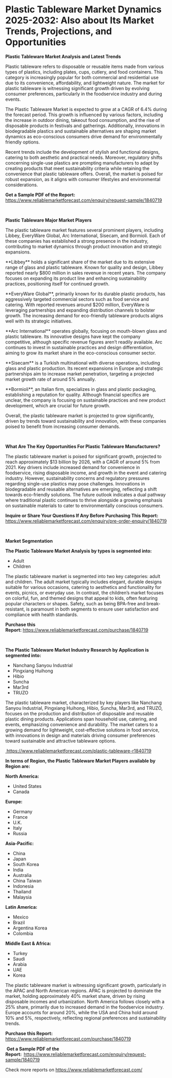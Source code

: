 <p><h1>Plastic Tableware Market Dynamics 2025-2032: Also about Its Market Trends, Projections, and Opportunities</h1></p><p><strong>Plastic Tableware Market Analysis and Latest Trends</strong></p>
<p><p>Plastic tableware refers to disposable or reusable items made from various types of plastics, including plates, cups, cutlery, and food containers. This category is increasingly popular for both commercial and residential use due to its convenience, affordability, and lightweight nature. The market for plastic tableware is witnessing significant growth driven by evolving consumer preferences, particularly in the foodservice industry and during events.</p><p>The Plastic Tableware Market is expected to grow at a CAGR of 6.4% during the forecast period. This growth is influenced by various factors, including the increase in outdoor dining, takeout food consumption, and the rise of disposable products in festivals and gatherings. Additionally, innovations in biodegradable plastics and sustainable alternatives are shaping market dynamics as eco-conscious consumers drive demand for environmentally friendly options. </p><p>Recent trends include the development of stylish and functional designs, catering to both aesthetic and practical needs. Moreover, regulatory shifts concerning single-use plastics are prompting manufacturers to adapt by creating products that meet sustainability criteria while retaining the convenience that plastic tableware offers. Overall, the market is poised for robust expansion, as it aligns with consumer lifestyles and environmental considerations.</p></p>
<p><strong>Get a Sample PDF of the Report:&nbsp;</strong> <a href="https://www.reliablemarketforecast.com/enquiry/request-sample/1840719?utm_campaign=3099&utm_medium=2&utm_source=Github&utm_content=ia&utm_term=31032025&utm_id=plastic-tableware">https://www.reliablemarketforecast.com/enquiry/request-sample/1840719</a></p>
<p>&nbsp;</p>
<p><strong>Plastic Tableware Major Market Players</strong></p>
<p><p>The plastic tableware market features several prominent players, including Libbey, EveryWare Global, Arc International, Sisecam, and Bormioli. Each of these companies has established a strong presence in the industry, contributing to market dynamics through product innovation and strategic expansions.</p><p>**Libbey** holds a significant share of the market due to its extensive range of glass and plastic tableware. Known for quality and design, Libbey reported nearly $800 million in sales revenue in recent years. The company focuses on expanding its product line and enhancing sustainability practices, positioning itself for continued growth.</p><p>**EveryWare Global**, primarily known for its durable plastic products, has aggressively targeted commercial sectors such as food service and catering. With reported revenues around $200 million, EveryWare is leveraging partnerships and expanding distribution channels to bolster growth. The increasing demand for eco-friendly tableware products aligns well with its strategic initiatives.</p><p>**Arc International** operates globally, focusing on mouth-blown glass and plastic tableware. Its innovative designs have kept the company competitive, although specific revenue figures aren’t readily available. Arc continues to invest in sustainable practices and design differentiation, aiming to grow its market share in the eco-conscious consumer sector.</p><p>**Sisecam** is a Turkish multinational with diverse operations, including glass and plastic production. Its recent expansions in Europe and strategic partnerships aim to increase market penetration, targeting a projected market growth rate of around 5% annually.</p><p>**Bormioli**, an Italian firm, specializes in glass and plastic packaging, establishing a reputation for quality. Although financial specifics are unclear, the company is focusing on sustainable practices and new product development, which are crucial for future growth.</p><p>Overall, the plastic tableware market is projected to grow significantly, driven by trends toward sustainability and innovation, with these companies poised to benefit from increasing consumer demands.</p></p>
<p>&nbsp;</p>
<p><strong>What Are The Key Opportunities For Plastic Tableware Manufacturers?</strong></p>
<p><p>The plastic tableware market is poised for significant growth, projected to reach approximately $13 billion by 2026, with a CAGR of around 5% from 2021. Key drivers include increased demand for convenience in foodservice, rising disposable income, and growth in the event and catering industry. However, sustainability concerns and regulatory pressures regarding single-use plastics may pose challenges. Innovations in biodegradable and reusable alternatives are emerging, reflecting a shift towards eco-friendly solutions. The future outlook indicates a dual pathway where traditional plastic continues to thrive alongside a growing emphasis on sustainable materials to cater to environmentally conscious consumers.</p></p>
<p><strong>Inquire or Share Your Questions If Any Before Purchasing This Report:</strong> <a href="https://www.reliablemarketforecast.com/enquiry/pre-order-enquiry/1840719?utm_campaign=3099&utm_medium=2&utm_source=Github&utm_content=ia&utm_term=31032025&utm_id=plastic-tableware">https://www.reliablemarketforecast.com/enquiry/pre-order-enquiry/1840719</a></p>
<p>&nbsp;</p>
<p><strong>Market Segmentation</strong></p>
<p><strong>The Plastic Tableware Market Analysis by types is segmented into:</strong></p>
<p><ul><li>Adult</li><li>Children</li></ul></p>
<p><p>The plastic tableware market is segmented into two key categories: adult and children. The adult market typically includes elegant, durable designs suitable for various occasions, catering to aesthetics and functionality for events, picnics, or everyday use. In contrast, the children’s market focuses on colorful, fun, and themed designs that appeal to kids, often featuring popular characters or shapes. Safety, such as being BPA-free and break-resistant, is paramount in both segments to ensure user satisfaction and compliance with health standards.</p></p>
<p><strong>Purchase this Report:&nbsp;</strong><a href="https://www.reliablemarketforecast.com/purchase/1840719?utm_campaign=3099&utm_medium=2&utm_source=Github&utm_content=ia&utm_term=31032025&utm_id=plastic-tableware">https://www.reliablemarketforecast.com/purchase/1840719</a></p>
<p>&nbsp;</p>
<p><strong>The Plastic Tableware Market Industry Research by Application is segmented into:</strong></p>
<p><ul><li>Nanchang Sanyou Industrial</li><li>Pingxiang Huihong</li><li>Hibio</li><li>Suncha</li><li>Mar3rd</li><li>TRUZO</li></ul></p>
<p><p>The plastic tableware market, characterized by key players like Nanchang Sanyou Industrial, Pingxiang Huihong, Hibio, Suncha, Mar3rd, and TRUZO, focuses on the production and distribution of disposable and reusable plastic dining products. Applications span household use, catering, and events, emphasizing convenience and durability. The market caters to a growing demand for lightweight, cost-effective solutions in food service, with innovations in design and materials driving consumer preferences toward sustainable and attractive tableware options.</p></p>
<p><a href="https://www.reliablemarketforecast.com/plastic-tableware-r1840719?utm_campaign=3099&utm_medium=2&utm_source=Github&utm_content=ia&utm_term=31032025&utm_id=plastic-tableware">&nbsp;https://www.reliablemarketforecast.com/plastic-tableware-r1840719</a></p>
<p><strong>In terms of Region, the Plastic Tableware Market Players available by Region are:</strong></p>
<p>
    <p> <strong> North America: </strong>
        <ul>
            <li>United States</li>
            <li>Canada</li>
        </ul>
        </p> 
    <p> <strong> Europe: </strong>
        <ul>
            <li>Germany</li>
            <li>France</li>
            <li>U.K.</li>
            <li>Italy</li>
            <li>Russia</li>
        </ul>
        </p> 
    <p> <strong> Asia-Pacific: </strong>
        <ul>
            <li>China</li>
            <li>Japan</li>
            <li>South Korea</li>
            <li>India</li>
            <li>Australia</li>
            <li>China Taiwan</li>
            <li>Indonesia</li>
            <li>Thailand</li>
            <li>Malaysia</li>
        </ul>
        </p> 
    <p> <strong> Latin America: </strong>
        <ul>
            <li>Mexico</li>
            <li>Brazil</li>
            <li>Argentina Korea</li>
            <li>Colombia</li>
        </ul>
        </p> 
    <p> <strong> Middle East & Africa: </strong>
        <ul>
            <li>Turkey</li>
            <li>Saudi</li>
            <li>Arabia</li>
            <li>UAE</li>
            <li>Korea</li>
        </ul>
    </p>
    </p>
<p><p>The plastic tableware market is witnessing significant growth, particularly in the APAC and North American regions. APAC is projected to dominate the market, holding approximately 40% market share, driven by rising disposable incomes and urbanization. North America follows closely with a 25% share, primarily due to increased demand in the foodservice industry. Europe accounts for around 20%, while the USA and China hold around 10% and 5%, respectively, reflecting regional preferences and sustainability trends.</p></p>
<p><strong>Purchase this Report: </strong><a href="https://www.reliablemarketforecast.com/purchase/1840719?utm_campaign=3099&utm_medium=2&utm_source=Github&utm_content=ia&utm_term=31032025&utm_id=plastic-tableware">https://www.reliablemarketforecast.com/purchase/1840719</a></p>
<p>&nbsp;<strong>Get a Sample PDF of the Report:&nbsp;&nbsp;</strong><a href="https://www.reliablemarketforecast.com/enquiry/request-sample/1840719?utm_campaign=3099&utm_medium=2&utm_source=Github&utm_content=ia&utm_term=31032025&utm_id=plastic-tableware">https://www.reliablemarketforecast.com/enquiry/request-sample/1840719</a></p>
<p><strong></strong></p>
<p>Check more reports on <a href="https://www.reliablemarketforecast.com/?utm_campaign=3099&utm_medium=2&utm_source=Github&utm_content=ia&utm_term=31032025&utm_id=plastic-tableware">https://www.reliablemarketforecast.com/</a></p>